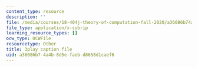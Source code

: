 ```yaml
---
content_type: resource
description: ''
file: /media/courses/18-404j-theory-of-computation-fall-2020/a36086b74a4b8d5efaebd8658d1caef6_aVv9WXwW95w.srt
file_type: application/x-subrip
learning_resource_types: []
ocw_type: OCWFile
resourcetype: Other
title: 3play caption file
uid: a36086b7-4a4b-8d5e-faeb-d8658d1caef6
---
```

